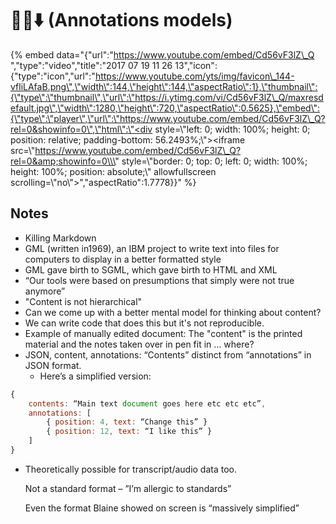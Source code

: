 # 🔪✅⬇️ \(Annotations models\)

{% embed data="{\"url\":\"https://www.youtube.com/embed/Cd56vF3lZ\_Q \",\"type\":\"video\",\"title\":\"2017 07 19 11 26 13\",\"icon\":{\"type\":\"icon\",\"url\":\"https://www.youtube.com/yts/img/favicon\_144-vfliLAfaB.png\",\"width\":144,\"height\":144,\"aspectRatio\":1},\"thumbnail\":{\"type\":\"thumbnail\",\"url\":\"https://i.ytimg.com/vi/Cd56vF3lZ\_Q/maxresdefault.jpg\",\"width\":1280,\"height\":720,\"aspectRatio\":0.5625},\"embed\":{\"type\":\"player\",\"url\":\"https://www.youtube.com/embed/Cd56vF3lZ\_Q?rel=0&showinfo=0\",\"html\":\"<div style=\\\"left: 0; width: 100%; height: 0; position: relative; padding-bottom: 56.2493%;\\\"><iframe src=\\\"https://www.youtube.com/embed/Cd56vF3lZ\_Q?rel=0&amp;showinfo=0\\\" style=\\\"border: 0; top: 0; left: 0; width: 100%; height: 100%; position: absolute;\\\" allowfullscreen scrolling=\\\"no\\\"></iframe></div>\",\"aspectRatio\":1.7778}}" %}

## Notes

* Killing Markdown
* GML \(written in1969\), an IBM project to write text into files for computers to display in a better formatted style 
* GML gave birth to SGML, which gave birth to HTML and XML
* “Our tools were based on presumptions that simply were not true anymore”
* "Content is not hierarchical"
* Can we come up with a better mental model for thinking about content?
* We can write code that does this but it's not reproducible.
* Example of manually edited document: The "content" is the printed material and the notes taken over in pen fit in … where?
* JSON, content, annotations: “Contents” distinct from “annotations” in JSON format. 
  * Here’s a simplified version:

```javascript
{
    contents: “Main text document goes here etc etc etc”,
    annotations: [
        { position: 4, text: “Change this” }
        { position: 12, text: “I like this” }
    ]
}
```

* Theoretically possible for transcript/audio data too.

  Not a standard format – ”I’m allergic to standards”

  Even the format Blaine showed on screen is “massively simplified”

